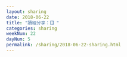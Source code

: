 ```yaml
---
layout: sharing
date: 2018-06-22
title: "讀經分享：【】"
categories: sharing
weekNum: 22
dayNum: 5
permalink: /sharing/2018-06-22-sharing.html
---
```

